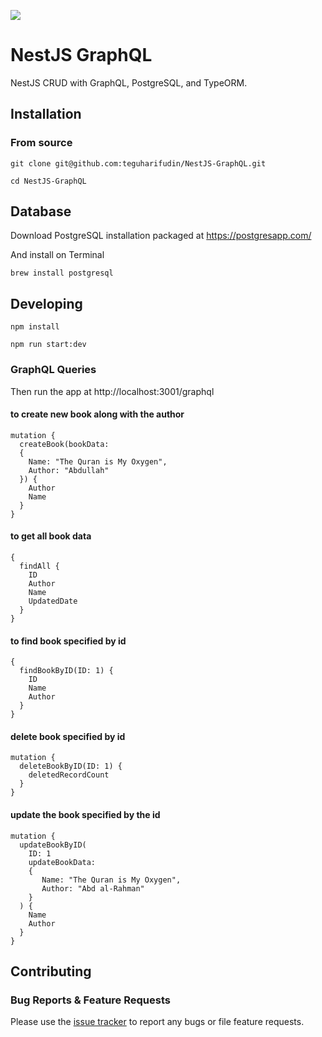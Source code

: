 ![](https://www.teguharief.com/img/teguh-arief.png)

# NestJS GraphQL

NestJS CRUD with GraphQL, PostgreSQL, and TypeORM.

## Installation

### From source

```
git clone git@github.com:teguharifudin/NestJS-GraphQL.git
```
```
cd NestJS-GraphQL
```

## Database

Download PostgreSQL installation packaged at https://postgresapp.com/

And install on Terminal
```
brew install postgresql
```

## Developing

```
npm install
```
```
npm run start:dev
```

### GraphQL Queries

Then run the app at http://localhost:3001/graphql

#### to create new book along with the author
```
mutation {
  createBook(bookData:
  {
    Name: "The Quran is My Oxygen",
    Author: "Abdullah"
  }) {
    Author
    Name
  }
}
```

#### to get all book data
```
{
  findAll {
    ID
    Author
    Name
    UpdatedDate
  }
}
```

#### to find book specified by id
```
{
  findBookByID(ID: 1) {
    ID
    Name
    Author
  }
}
```

#### delete book specified by id
```
mutation {
  deleteBookByID(ID: 1) {
    deletedRecordCount
  }
}
```

#### update the book specified by the id
```
mutation {
  updateBookByID(
    ID: 1
    updateBookData:
    {
       Name: "The Quran is My Oxygen",
       Author: "Abd al-Rahman"
    }
  ) {
    Name
    Author
  }
}
```

## Contributing

### Bug Reports & Feature Requests

Please use the [issue tracker](https://github.com/teguharifudin/NestJS-GraphQL/issues) to report any bugs or file feature requests.